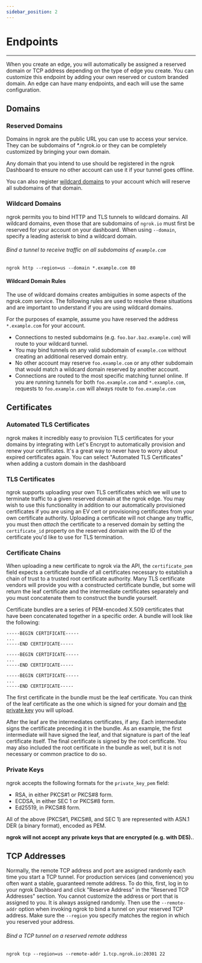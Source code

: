 ```yaml
---
sidebar_position: 2
---
```


# Endpoints
----------------

When you create an edge, you will automatically be assigned a reserved domain or TCP address depending on the type of edge you create. You can customize this endpoint by adding your own reserved or custom branded domain. An edge can have many endpoints, and each will use the same configuration.

## Domains

### Reserved Domains

Domains in ngrok are the public URL you can use to access your service. They can be subdomains of \*.ngrok.io or they can be completely customized by bringing your own domain.

Any domain that you intend to use should be registered in the ngrok Dashboard to ensure no other account can use it if your tunnel goes offline.

You can also register [wildcard domains](#wildcard-domains) to your account which will reserve all subdomains of that domain.

### Wildcard Domains

ngrok permits you to bind HTTP and TLS tunnels to wildcard domains. All wildcard domains, even those that are subdomains of `ngrok.io` must first be reserved for your account on your dashboard. When using `--domain`, specify a leading asterisk to bind a wildcard domain.

###### Bind a tunnel to receive traffic on all subdomains of `example.com`

    ngrok http --region=us --domain *.example.com 80

#### Wildcard Domain Rules

The use of wildcard domains creates ambiguities in some aspects of the ngrok.com service. The following rules are used to resolve these situations and are important to understand if you are using wildcard domains.

For the purposes of example, assume you have reserved the address `*.example.com` for your account.

*   Connections to nested subdomains (e.g. `foo.bar.baz.example.com`) will route to your wildcard tunnel.
*   You may bind tunnels on any valid subdomain of `example.com` without creating an additional reserved domain entry.
*   No other account may reserve `foo.example.com` or any other subdomain that would match a wildcard domain reserved by another account.
*   Connections are routed to the most specific matching tunnel online. If you are running tunnels for both `foo.example.com` and `*.example.com`, requests to `foo.example.com` will always route to `foo.example.com`

## Certificates

### Automated TLS Certificates

ngrok makes it incredibly easy to provision TLS certificates for your domains by integrating with Let's Encrypt to automatically provision and renew your certificates. It's a great way to never have to worry about expired certificates again. You can select "Automated TLS Certificates" when adding a custom domain in the dashboard

### TLS Certificates

ngrok supports uploading your own TLS certificates which we will use to terminate traffic to a given reserved domain at the ngrok edge. You may wish to use this functionality in addition to our automatically provisioned certificates if you are using an EV cert or provisioning certificates from your own certificate authority. Uploading a certificate will not change any traffic, you must then _attach_ the certificate to a reserved domain by setting the `certificate_id` property on the reserved domain with the ID of the certificate you'd like to use for TLS termination.

### Certificate Chains

When uploading a new certificate to ngrok via the API, the `certificate_pem` field expects a certificate bundle of all certificates necessary to establish a chain of trust to a trusted root certificate authority. Many TLS certificate vendors will provide you with a constructed certificate bundle, but some will return the leaf certificate and the intermediate certificates separately and you must concatenate them to construct the bundle yourself.

Certificate bundles are a series of PEM-encoded X.509 certificates that have been concatenated together in a specific order. A bundle will look like the following:

```
-----BEGIN CERTIFICATE----- 
... 
-----END CERTIFICATE----- 

-----BEGIN CERTIFICATE----- 
... 
-----END CERTIFICATE----- 

-----BEGIN CERTIFICATE----- 
... 
-----END CERTIFICATE-----
```
        
      

The first certificate in the bundle must be the leaf certificate. You can think of the leaf certificate as the one which is signed for your domain and [the private key](#private-keys) you will upload.

After the leaf are the intermediates certificates, if any. Each intermediate signs the certificate preceding it in the bundle. As an example, the first intermediate will have signed the leaf, and that signature is part of the leaf certificate itself. The final certificate is signed by the root certificate. You may also included the root certificate in the bundle as well, but it is not necessary or common practice to do so.

### Private Keys

ngrok accepts the following formats for the `private_key_pem` field:

*   RSA, in either PKCS#1 or PKCS#8 form.
*   ECDSA, in either SEC 1 or PKCS#8 form.
*   Ed25519, in PKCS#8 form.

All of the above (PKCS#1, PKCS#8, and SEC 1) are represented with ASN.1 DER (a binary format), encoded as PEM.

**ngrok will not accept any private keys that are encrypted (e.g. with DES).**.

## TCP Addresses

Normally, the remote TCP address and port are assigned randomly each time you start a TCP tunnel. For production services (and convenience) you often want a stable, guaranteed remote address. To do this, first, log in to your ngrok Dashboard and click "Reserve Address" in the "Reserved TCP Addresses" section. You cannot customize the address or port that is assigned to you. It is always assigned randomly. Then use the `--remote-addr` option when invoking ngrok to bind a tunnel on your reserved TCP address. Make sure the `--region` you specify matches the region in which you reserved your address.

###### Bind a TCP tunnel on a reserved remote address

    ngrok tcp --region=us --remote-addr 1.tcp.ngrok.io:20301 22
